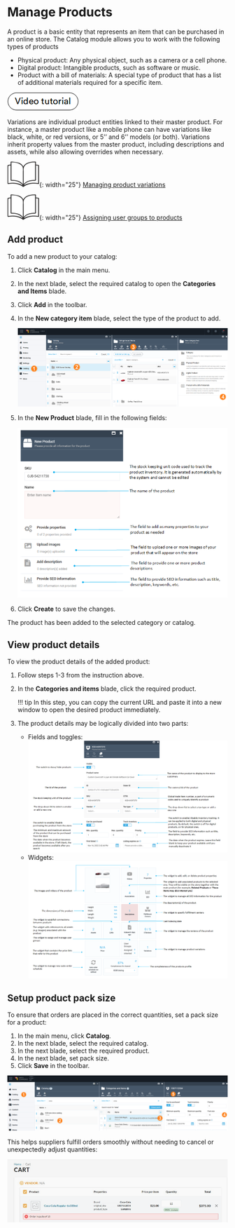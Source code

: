 # Manage Products

A product is a basic entity that represents an item that can be purchased in an online store. The Catalog module allows you to work with the following types of products 

- Physical product: Any physical object, such as a camera or a cell phone.
- Digital product: Intangible products, such as software or music.
- Product with a bill of materials: A special type of product that has a list of additional materials required for a specific item.

[![video tutorial](media/video-tutorial-button.png)](https://youtu.be/1Q6mbML7XtM?si=vQzWF4hzsVubyUWH)

Variations are individual product entities linked to their master product. For instance, a master product like a mobile phone can have variations like black, white, or red versions, or 5’’ and 6’’ models (or both).
Variations inherit property values from the master product, including descriptions and assets, while also allowing overrides when necessary.

![Readmore](media/readmore.png){: width="25"} [Managing product variations](managing-product-variations.md)

![Readmore](media/readmore.png){: width="25"} [Assigning user groups to products](../catalog-personalization/user-groups.md)

## Add product

To add a new product to your catalog:

1. Click **Catalog** in the main menu.
1. In the next blade, select the required catalog to open the **Categories and Items** blade.
1. Click **Add** in the toolbar.
1. In the **New category item** blade, select the type of the product to add. 

 	![Adding a new product](media/add-new-product.png)
 
1. In the **New Product** blade, fill in the following fields:

	![New product blade](media/new-product-blade.png)

1. Click **Create** to save the changes.

The product has been added to the selected category or catalog.

## View product details

To view the product details of the added product:

1. Follow steps 1-3 from the instruction above.
1. In the **Categories and items** blade, click the required product.

    !!! tip
        In this step, you can copy the current URL and paste it into a new window to open the desired product immediately.  

1. The product details may be logically divided into two parts:

	* Fields and toggles:
		![Products details fields](media/product-properties-fields.png)
	* Widgets:
		![Products details widgets](media/product-properties-widgets.png)

## Setup product pack size

To ensure that orders are placed in the correct quantities, set a pack size for a product:

1. In the main menu, click **Catalog**.
1. In the next blade, select the required catalog.
1. In the next blade, select the required product.
1. In the next blade, set pack size.
1. Click **Save** in the toolbar.

![Add pack size](media/add-pack-size.png)

This helps suppliers fulfill orders smoothly without needing to cancel or unexpectedly adjust quantities:

![Pack size on frontend](media/pack-size-frontend.png)